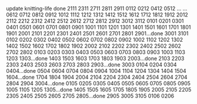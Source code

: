 update knitting-life done
2111
2311
2711
2811
2911
0112
0212
0412
0512
...
...
0612
0712
0812
0912
1012
1112
1212
1312
1412
1512
1612
1712
1812
1912
2012
2112
2212
2312
2412
2512
2612
2712
2812
2912
3012
3112
0101
0201
0301
0401
0501
0601
0701
0801
0901
1001
1101
1201
1301
1401
1501
1601
1701
1801
1901
2001
2101
2201
2301
2401
2501
2601
2701
2801
2901...done
3001
3101
0102
0202
0302
0402
0502
0602
0702
0802
0902
1002
1102
1202
1302
1402
1502
1602
1702
1802
1902
2002
2102
2202
2302
2402
2502
2602
2702
2802
0103
0203
0303
0403
0503
0603
0703
0803
0903
1003
1103
1203
1303...done
1403
1503
1603
1703
1803
1903
2003...done
2103
2203
2303
2403
2503
2603
2703
2803
2903...done
3003
0104
0204
0304
0404...done
0504
0604
0704
0804
0904
1004
1104
1204
1304
1404
1504
1604...done
1704
1804
1904
2004
2104
2204
2304
2404
2504
2604
2704
2804
2904
3004...done
0105
0205
0305
0405
0505
0605
0705
0805
0905
1005
1105
1205
1305...done
1405
1505
1605
1705
1805
1905
2005
2105
2205
2305
2405
2505
2605
2705
2805...done
2905
3005
3105
0106
0206
